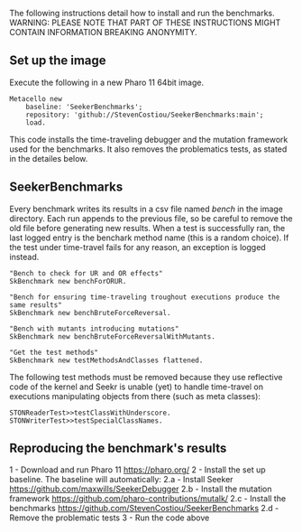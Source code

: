 The following instructions detail how to install and run the benchmarks.
WARNING: PLEASE NOTE THAT PART OF THESE INSTRUCTIONS MIGHT CONTAIN INFORMATION BREAKING ANONYMITY.

## Set up the image

Execute the following in a new Pharo 11 64bit image.

```Smalltalk 
Metacello new
    baseline: 'SeekerBenchmarks';
    repository: 'github://StevenCostiou/SeekerBenchmarks:main';
    load.
```
This code installs the time-traveling debugger and the mutation framework used for the benchmarks.
It also removes the problematics tests, as stated in the detailes below.

## SeekerBenchmarks

Every benchmark writes its results in a csv file named *bench* in the image directory.
Each run appends to the previous file, so be careful to remove the old file before generating new results.
When a test is successfully ran, the last logged entry is the benchark method name (this is a random choice).
If the test under time-travel fails for any reason, an exception is logged instead.

```Smalltalk 
"Bench to check for UR and OR effects"
SkBenchmark new benchForORUR.

"Bench for ensuring time-traveling troughout executions produce the same results"
SkBenchmark new benchBruteForceReversal.

"Bench with mutants introducing mutations"
SkBenchmark new benchBruteForceReversalWithMutants.

"Get the test methods"
SkBenchmark new testMethodsAndClasses flattened.
```

The following test methods must be removed because they use reflective code of the kernel and Seekr is unable (yet) to handle time-travel on executions manipulating objects from there (such as meta classes):
```Smalltalk 
STONReaderTest>>testClassWithUnderscore.
STONWriterTest>>testSpecialClassNames.
```
## Reproducing the benchmark's results

1 - Download and run Pharo 11 https://pharo.org/
2 - Install the set up baseline. 
    The baseline will automatically:
    2.a - Install Seeker https://github.com/maxwills/SeekerDebugger
    2.b - Install the mutation framework https://github.com/pharo-contributions/mutalk/
    2.c - Install the benchmarks https://github.com/StevenCostiou/SeekerBenchmarks
    2.d - Remove the problematic tests
3 - Run the code above
